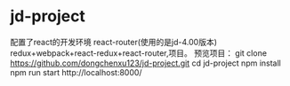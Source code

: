 # jd-project
配置了react的开发环境
react-router(使用的是jd-4.00版本)
redux+webpack+react-redux+react-router,项目。
预览项目：
git clone https://github.com/dongchenxu123/jd-project.git
cd jd-project
npm install
npm run start
http://localhost:8000/
